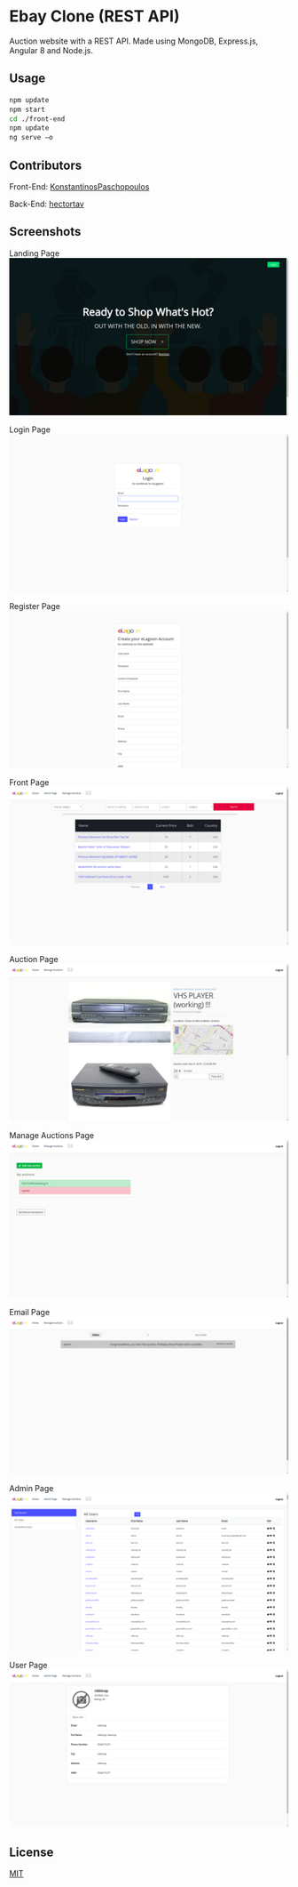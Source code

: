 # Ebay Clone (REST API)

Auction website with a REST API.
Made using MongoDB, Express.js, Angular 8 and Node.js.

## Usage

```bash
npm update
npm start
cd ./front-end
npm update
ng serve –o
```

## Contributors
Front-End: [KonstantinosPaschopoulos](https://github.com/KonstantinosPaschopoulos)

Back-End: [hectortav](https://github.com/hectortav)

## Screenshots
Landing Page
![alt text](https://raw.githubusercontent.com/hectortav/Ebay_Clone/master/Screenshots/landing_page.png)

Login Page
![alt text](https://raw.githubusercontent.com/hectortav/Ebay_Clone/master/Screenshots/long_page.png)

Register Page
![alt text](https://raw.githubusercontent.com/hectortav/Ebay_Clone/master/Screenshots/register_page.png)

Front Page
![alt text](https://raw.githubusercontent.com/hectortav/Ebay_Clone/master/Screenshots/front-page.png)

Auction Page
![alt text](https://raw.githubusercontent.com/hectortav/Ebay_Clone/master/Screenshots/auction_page.png)

Manage Auctions Page
![alt text](https://raw.githubusercontent.com/hectortav/Ebay_Clone/master/Screenshots/manage_auctions_page.png)

Email Page
![alt text](https://raw.githubusercontent.com/hectortav/Ebay_Clone/master/Screenshots/email_page.png)

Admin Page
![alt text](https://raw.githubusercontent.com/hectortav/Ebay_Clone/master/Screenshots/admin_page.png)

User Page
![alt text](https://raw.githubusercontent.com/hectortav/Ebay_Clone/master/Screenshots/user_page.png)

## License
[MIT](https://choosealicense.com/licenses/mit/)

























